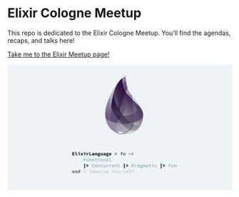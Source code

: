 # Elixir Cologne Meetup

This repo is dedicated to the Elixir Cologne Meetup. You'll find the agendas, recaps, and talks here!

[Take me to the Elixir Meetup page!](https://www.meetup.com/de-DE/elixir-cologne)

![meetup intro picture](image.png)